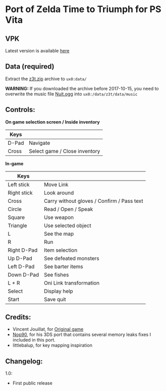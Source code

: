 # Port of Zelda Time to Triumph for PS Vita

## VPK
Latest version is available [here](https://www.ferb.fr/vita/vpks/Zelda3T.vpk)

## Data (required)
Extract the [z3t.zip](https://www.mediafire.com/file/099ap8ss9r3oqsk/z3t.zip) archive to `ux0:data/`

**WARNING:** If you downloaded the archive before 2017-10-15, you need to overwrite the music file [Nuit.ogg](https://1fichier.com/?5ek4ql5l3u) into `ux0:/data/z3t/data/music`

## Controls:

**On game selection screen / Inside inventory**

| Keys | &#x202F; |
| --- | --- |
| D-Pad | Navigate |
| Cross | Select game / Close inventory |

**In-game**

| Keys | &#x202F; |
| --- | --- |
| Left stick | Move Link |
| Right stick | Look around |
| Cross | Carry without gloves / Confirm / Pass text |
| Circle | Read / Open / Speak |
| Square | Use weapon |
| Triangle | Use selected object |
| L | See the map |
| R | Run |
| Right D-Pad | Item selection |
| Up D-Pad | See defeated monsters |
| Left D-Pad | See barter items |
| Down D-Pad | See fishes |
| L + R | Oni Link transformation |
| Select | Display help |
| Start | Save quit |


## Credits:

- Vincent Jouillat, for [Original game](http://www.zeldaroth.fr/us/z3t.php)
- [Nop90](https://www.github.com/nop90/Zelda3T), for his 3DS port that contains several memory leaks fixes I included in this port.
- littlebalup, for key mapping inspiration

## Changelog:

1.0:
- First public release
